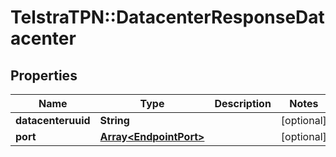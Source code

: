 # TelstraTPN::DatacenterResponseDatacenter

## Properties
Name | Type | Description | Notes
------------ | ------------- | ------------- | -------------
**datacenteruuid** | **String** |  | [optional] 
**port** | [**Array&lt;EndpointPort&gt;**](EndpointPort.md) |  | [optional] 


